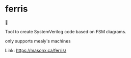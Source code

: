 # ferris

🎡

Tool to create SystemVerilog code based on FSM diagrams.

only supports mealy's machines

Link: https://masonx.ca/ferris/
